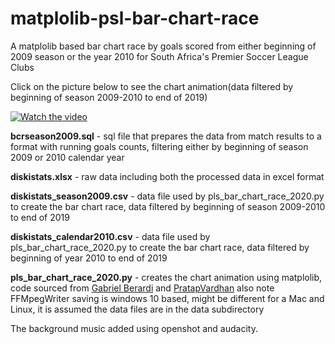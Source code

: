 # matplolib-psl-bar-chart-race

<p>A matplolib based bar chart race by goals scored from either beginning of 2009 season or the year 2010 for South Africa's Premier Soccer League Clubs</p>


Click on the picture below to see the chart animation(data filtered by beginning of season 2009-2010 to end of 2019)

[![Watch the video](http://www.xhosanostra.co.za/izinto/barcharac.GIF)](https://www.youtube.com/watch?v=IgaGzYMjc_s)

<b>bcrseason2009.sql</b> - sql file that prepares the data from match results to a format with running goals counts, filtering either by beginning of season 2009 or 2010 calendar year

<b>diskistats.xlsx</b> - raw data including both the processed data in excel format

<b>diskistats_season2009.csv</b> - data file used by pls_bar_chart_race_2020.py to create the bar chart race, data filtered by beginning of season 2009-2010 to end of 2019

<b>diskistats_calendar2010.csv</b> - data file used by pls_bar_chart_race_2020.py to create the bar chart race, data filtered by beginning of year 2010 to end of 2019

<b>pls_bar_chart_race_2020.py</b> - creates the chart animation using matplolib, code sourced from 
[Gabriel Berardi](https://github.com/6berardi/racingbarchart/) and [PratapVardhan](https://github.com/6berardi/racingbarchart/)
also note FFMpegWriter saving is windows 10 based, might be different for a Mac and Linux, it is assumed the data files are in the data subdirectory



The background music added using openshot and audacity.


